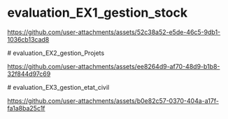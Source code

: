 ﻿# evaluation_EX1_gestion_stock

https://github.com/user-attachments/assets/52c38a52-e5de-46c5-9db1-1036cb13cad8

﻿# evaluation_EX2_gestion_Projets

https://github.com/user-attachments/assets/ee8264d9-af70-48d9-b1b8-32f844d97c69

﻿# evaluation_EX3_gestion_etat_civil

https://github.com/user-attachments/assets/b0e82c57-0370-404a-a17f-fa1a8ba25c1f

